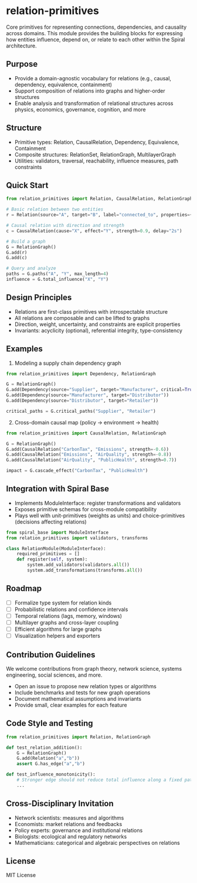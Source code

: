 # relation-primitives

Core primitives for representing connections, dependencies, and causality across domains. This module provides the building blocks for expressing how entities influence, depend on, or relate to each other within the Spiral architecture.

## Purpose

- Provide a domain-agnostic vocabulary for relations (e.g., causal, dependency, equivalence, containment)
- Support composition of relations into graphs and higher-order structures
- Enable analysis and transformation of relational structures across physics, economics, governance, cognition, and more

## Structure

- Primitive types: Relation, CausalRelation, Dependency, Equivalence, Containment
- Composite structures: RelationSet, RelationGraph, MultilayerGraph
- Utilities: validators, traversal, reachability, influence measures, path constraints

## Quick Start

```python
from relation_primitives import Relation, CausalRelation, RelationGraph

# Basic relation between two entities
r = Relation(source="A", target="B", label="connected_to", properties={"weight": 0.7})

# Causal relation with direction and strength
c = CausalRelation(cause="X", effect="Y", strength=0.9, delay="2s")

# Build a graph
G = RelationGraph()
G.add(r)
G.add(c)

# Query and analyze
paths = G.paths("A", "Y", max_length=4)
influence = G.total_influence("X", "Y")
```

## Design Principles

- Relations are first-class primitives with introspectable structure
- All relations are composable and can be lifted to graphs
- Direction, weight, uncertainty, and constraints are explicit properties
- Invariants: acyclicity (optional), referential integrity, type-consistency

## Examples

1) Modeling a supply chain dependency graph
```python
from relation_primitives import Dependency, RelationGraph

G = RelationGraph()
G.add(Dependency(source="Supplier", target="Manufacturer", critical=True))
G.add(Dependency(source="Manufacturer", target="Distributor"))
G.add(Dependency(source="Distributor", target="Retailer"))

critical_paths = G.critical_paths("Supplier", "Retailer")
```

2) Cross-domain causal map (policy -> environment -> health)
```python
from relation_primitives import CausalRelation, RelationGraph

G = RelationGraph()
G.add(CausalRelation("CarbonTax", "Emissions", strength=-0.6))
G.add(CausalRelation("Emissions", "AirQuality", strength=-0.8))
G.add(CausalRelation("AirQuality", "PublicHealth", strength=0.7))

impact = G.cascade_effect("CarbonTax", "PublicHealth")
```

## Integration with Spiral Base

- Implements ModuleInterface: register transformations and validators
- Exposes primitive schemas for cross-module compatibility
- Plays well with unit-primitives (weights as units) and choice-primitives (decisions affecting relations)

```python
from spiral_base import ModuleInterface
from relation_primitives import validators, transforms

class RelationModule(ModuleInterface):
    required_primitives = []
    def register(self, system):
        system.add_validators(validators.all())
        system.add_transformations(transforms.all())
```

## Roadmap

- [ ] Formalize type system for relation kinds
- [ ] Probabilistic relations and confidence intervals
- [ ] Temporal relations (lags, memory, windows)
- [ ] Multilayer graphs and cross-layer coupling
- [ ] Efficient algorithms for large graphs
- [ ] Visualization helpers and exporters

## Contribution Guidelines

We welcome contributions from graph theory, network science, systems engineering, social sciences, and more.

- Open an issue to propose new relation types or algorithms
- Include benchmarks and tests for new graph operations
- Document mathematical assumptions and invariants
- Provide small, clear examples for each feature

## Code Style and Testing

```python
from relation_primitives import Relation, RelationGraph

def test_relation_addition():
    G = RelationGraph()
    G.add(Relation("a","b"))
    assert G.has_edge("a","b")

def test_influence_monotonicity():
    # Stronger edge should not reduce total influence along a fixed path
    ...
```

## Cross-Disciplinary Invitation

- Network scientists: measures and algorithms
- Economists: market relations and feedbacks
- Policy experts: governance and institutional relations
- Biologists: ecological and regulatory networks
- Mathematicians: categorical and algebraic perspectives on relations

## License

MIT License
